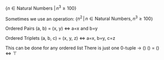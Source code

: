 {$n \in \text{Natural Numbers } | \, n^3 \geq 100$}

Sometimes we use an operation:
{$n^2 \, | \, n \in \text{Natural Numbers,} \, n^3 \geq 100$}

Ordered Pairs
(a, b) = (x, y) $\iff$ a=x and b=y

Ordered Triplets
(a, b, c) = (x, y, z) $\iff$ a=x, b=y, c=z

This can be done for any ordered list
There is just one 0-tuple -> ()
() = () $\iff \top$


